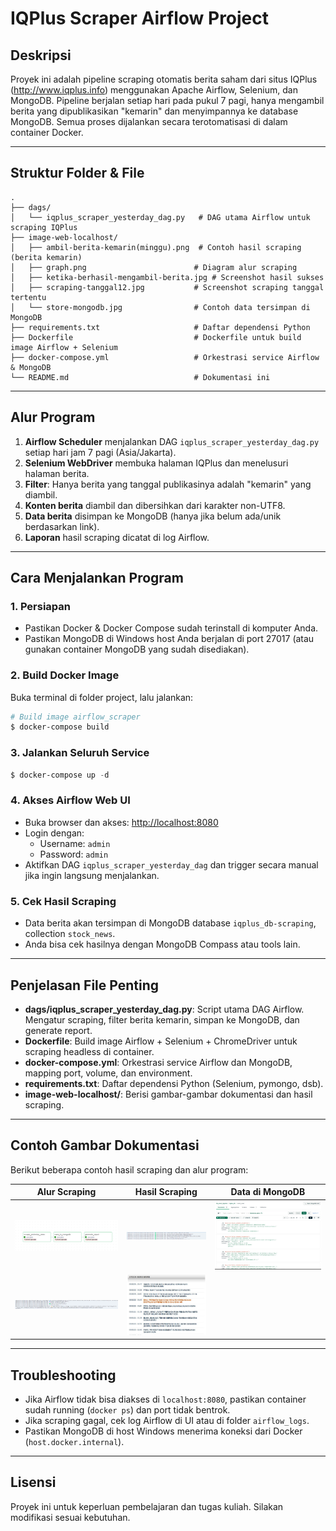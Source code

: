 # IQPlus Scraper Airflow Project

## Deskripsi

Proyek ini adalah pipeline scraping otomatis berita saham dari situs IQPlus (http://www.iqplus.info) menggunakan Apache Airflow, Selenium, dan MongoDB. Pipeline berjalan setiap hari pada pukul 7 pagi, hanya mengambil berita yang dipublikasikan "kemarin" dan menyimpannya ke database MongoDB. Semua proses dijalankan secara terotomatisasi di dalam container Docker.

---

## Struktur Folder & File

```
.
├── dags/
│   └── iqplus_scraper_yesterday_dag.py   # DAG utama Airflow untuk scraping IQPlus
├── image-web-localhost/
│   ├── ambil-berita-kemarin(minggu).png  # Contoh hasil scraping (berita kemarin)
│   ├── graph.png                        # Diagram alur scraping
│   ├── ketika-berhasil-mengambil-berita.jpg # Screenshot hasil sukses
│   ├── scraping-tanggal12.jpg           # Screenshot scraping tanggal tertentu
│   └── store-mongodb.jpg                # Contoh data tersimpan di MongoDB
├── requirements.txt                     # Daftar dependensi Python
├── Dockerfile                           # Dockerfile untuk build image Airflow + Selenium
├── docker-compose.yml                   # Orkestrasi service Airflow & MongoDB
└── README.md                            # Dokumentasi ini
```

---

## Alur Program

1. **Airflow Scheduler** menjalankan DAG `iqplus_scraper_yesterday_dag.py` setiap hari jam 7 pagi (Asia/Jakarta).
2. **Selenium WebDriver** membuka halaman IQPlus dan menelusuri halaman berita.
3. **Filter**: Hanya berita yang tanggal publikasinya adalah "kemarin" yang diambil.
4. **Konten berita** diambil dan dibersihkan dari karakter non-UTF8.
5. **Data berita** disimpan ke MongoDB (hanya jika belum ada/unik berdasarkan link).
6. **Laporan** hasil scraping dicatat di log Airflow.

---

## Cara Menjalankan Program

### 1. Persiapan
- Pastikan Docker & Docker Compose sudah terinstall di komputer Anda.
- Pastikan MongoDB di Windows host Anda berjalan di port 27017 (atau gunakan container MongoDB yang sudah disediakan).

### 2. Build Docker Image
Buka terminal di folder project, lalu jalankan:
```powershell
# Build image airflow_scraper
$ docker-compose build
```

### 3. Jalankan Seluruh Service
```powershell
$ docker-compose up -d
```

### 4. Akses Airflow Web UI
- Buka browser dan akses: [http://localhost:8080](http://localhost:8080)
- Login dengan:
  - Username: `admin`
  - Password: `admin`
- Aktifkan DAG `iqplus_scraper_yesterday_dag` dan trigger secara manual jika ingin langsung menjalankan.

### 5. Cek Hasil Scraping
- Data berita akan tersimpan di MongoDB database `iqplus_db-scraping`, collection `stock_news`.
- Anda bisa cek hasilnya dengan MongoDB Compass atau tools lain.

---

## Penjelasan File Penting

- **dags/iqplus_scraper_yesterday_dag.py**: Script utama DAG Airflow. Mengatur scraping, filter berita kemarin, simpan ke MongoDB, dan generate report.
- **Dockerfile**: Build image Airflow + Selenium + ChromeDriver untuk scraping headless di container.
- **docker-compose.yml**: Orkestrasi service Airflow dan MongoDB, mapping port, volume, dan environment.
- **requirements.txt**: Daftar dependensi Python (Selenium, pymongo, dsb).
- **image-web-localhost/**: Berisi gambar-gambar dokumentasi dan hasil scraping.

---

## Contoh Gambar Dokumentasi

Berikut beberapa contoh hasil scraping dan alur program:

| Alur Scraping | Hasil Scraping | Data di MongoDB |
|--------------|----------------|-----------------|
| ![Graph](image-web-localhost/graph.png) | ![Berhasil](image-web-localhost/ketika-berhasil-mengambil-berita.jpg) | ![MongoDB](image-web-localhost/store-mongodb.jpg) |
| ![Ambil Berita Kemarin](image-web-localhost/ambil-berita-kemarin(minggu).png) | ![Scraping Tanggal 12](image-web-localhost/scraping-tanggal12.jpg) | |

---

## Troubleshooting
- Jika Airflow tidak bisa diakses di `localhost:8080`, pastikan container sudah running (`docker ps`) dan port tidak bentrok.
- Jika scraping gagal, cek log Airflow di UI atau di folder `airflow_logs`.
- Pastikan MongoDB di host Windows menerima koneksi dari Docker (`host.docker.internal`).

---

## Lisensi
Proyek ini untuk keperluan pembelajaran dan tugas kuliah. Silakan modifikasi sesuai kebutuhan.
